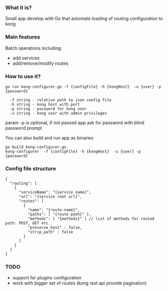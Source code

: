 ### What it is?
Small app develop with Go that automate loading of routing configuration to kong

### Main features

Batch operations including:

- add services
- add/remove/modify routes

### How to use it?

```go run kong-configurer.go -f {configFile} -h {kongHost}  -u {user} -p {password}```
```
  -f string - relative path to json config file
  -h string - kong host with port
  -p string - password for kong user
  -u string - kong user with admin privileges
```
param -p is optional, if not passed app ask for password with blind password prompt

You can also build and run app as binaries
```
go build kong-configurer.go
kong-configurer  -f {configFile} -h {kongHost}  -u {user} -p {password}
```

### Config file structure
```
{
  "routing": [
    {
      "serviceName": "{service name}",
      "url": "{service root url}",
      "routes": [
        {
          "name": "{route-name}",
          "paths": [ "{route path}" ],
          "methods": [ "{methods}" ] // list of methods for routed path: POST, GET etc.
          "preserve_host" : false,
          "strip_path" : false
        }
      ]
    }
  ]
}
```

### TODO
- support for plugins configuration
- work with bigger set of routes (kong rest api provide pagination)

